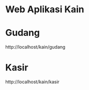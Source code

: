 # Web Aplikasi Kain



# Gudang
http://localhost/kain/gudang

# Kasir
http://localhost/kain/kasir


